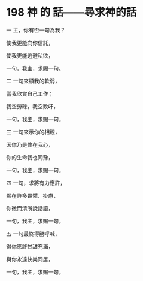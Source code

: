 # 198 神 的 話——尋求神的話

一 主，你有否一句為我？

使我更能向你信託，

使我更能逃避私欲，

一句，我主，求賜一句。

二 一句來顯我的軟弱，

當我欣賞自己工作；

我空勞碌，我空歎吁，

一句，我主，求賜一句。

三 一句來示你的相親，

因你乃是住在我心，

你的生命我也同豫，

一句，我主，求賜一句。

四 一句，求將有力應許，

顯在許多畏懼、掛慮，

你微而清所說話語，

一句，我主，求賜一句。

五 一句最終得勝呼喊，

得你應許甘甜充滿，

與你永遠快樂同居，

一句，我主，求賜一句。

